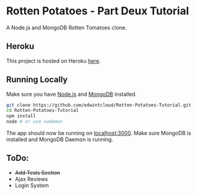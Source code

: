 # Rotten Potatoes - Part Deux Tutorial
A Node.js and MongoDB Rotten Tomatoes clone.

## Heroku
This project is hosted on Heroku [here](https://rotten-potatoes-ec.herokuapp.com/).

## Running Locally
Make sure you have [Node.js](http://nodejs.org/) and [MongoDB](https://www.mongodb.com/) installed.

```sh
git clone https://github.com/edwintcloud/Rotten-Potatoes-Tutorial.git
cd Rotten-Potatoes-Tutorial
npm install
node # or use nodemon
```

The app should now be running on [localhost:3000](http://localhost:3000/). Make sure MongoDB is installed and MongoDB Daemon is running.

## ToDo:
+ ~~Add Tests Section~~
+ Ajax Reviews
+ Login System
